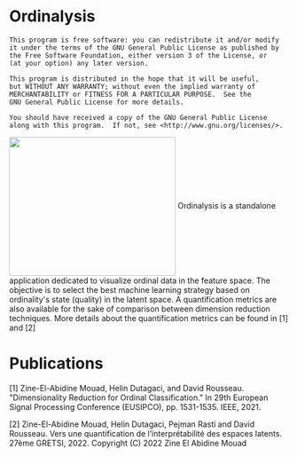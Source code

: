 # Ordinalysis 

    This program is free software: you can redistribute it and/or modify
    it under the terms of the GNU General Public License as published by
    the Free Software Foundation, either version 3 of the License, or
    (at your option) any later version.

    This program is distributed in the hope that it will be useful,
    but WITHOUT ANY WARRANTY; without even the implied warranty of
    MERCHANTABILITY or FITNESS FOR A PARTICULAR PURPOSE.  See the
    GNU General Public License for more details.

    You should have received a copy of the GNU General Public License
    along with this program.  If not, see <http://www.gnu.org/licenses/>.
    
<img align="center" src="https://user-images.githubusercontent.com/69423919/183902533-8435c7b3-6061-42ed-a4ea-38036abccb49.png" width="300" height="250">
Ordinalysis is a standalone application dedicated to visualize ordinal data in the feature space. 
The objective is to select the best machine learning strategy based on ordinality's state (quality) in the latent space.
A quantification metrics are also available for the sake of comparison between dimension reduction techniques. 
More details about the quantification metrics can be found in [1] and [2]



    
    
    
# Publications
[1] Zine-El-Abidine Mouad, Helin Dutagaci, and David Rousseau. "Dimensionality Reduction for Ordinal Classification." In 29th European Signal Processing Conference (EUSIPCO), pp. 1531-1535. IEEE, 2021.

[2] Zine-El-Abidine Mouad, Helin Dutagaci,  Pejman Rasti and David Rousseau. Vers une quantification de l’interprétabilité des espaces latents. 27ème GRETSI, 2022.
    Copyright (C) 2022 Zine El Abidine Mouad
